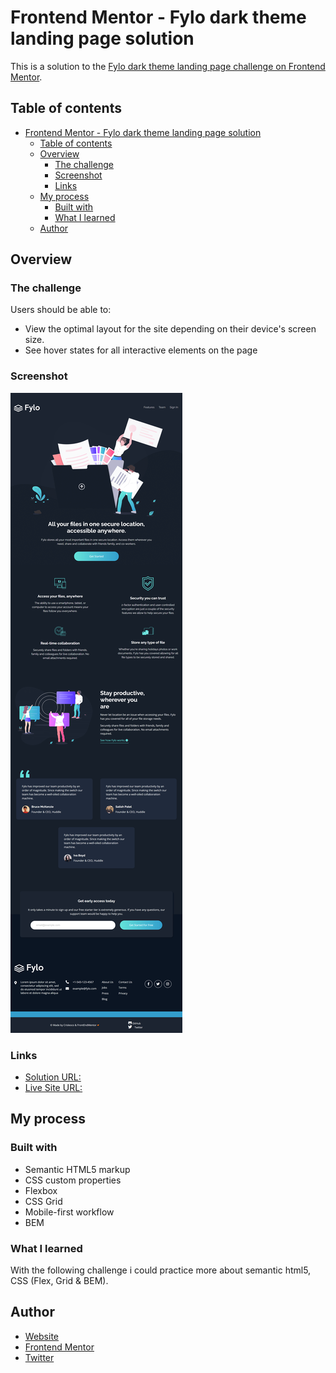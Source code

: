 # Frontend Mentor - Fylo dark theme landing page solution

This is a solution to the [Fylo dark theme landing page challenge on Frontend Mentor](https://www.frontendmentor.io/challenges/fylo-dark-theme-landing-page-5ca5f2d21e82137ec91a50fd).

## Table of contents

- [Frontend Mentor - Fylo dark theme landing page solution](#frontend-mentor---fylo-dark-theme-landing-page-solution)
  - [Table of contents](#table-of-contents)
  - [Overview](#overview)
    - [The challenge](#the-challenge)
    - [Screenshot](#screenshot)
    - [Links](#links)
  - [My process](#my-process)
    - [Built with](#built-with)
    - [What I learned](#what-i-learned)
  - [Author](#author)


## Overview

### The challenge

Users should be able to:

- View the optimal layout for the site depending on their device's screen size.
- See hover states for all interactive elements on the page

### Screenshot

![](./images/screenshot.png)

### Links

- [Solution URL:](https://www.frontendmentor.io/solutions/fylo-dark-with-grid-flexbox-and-bem-j3szE621E)
- [Live Site URL:](https://crisleoc.github.io/frontendmentor-solutions/fylo-dark-theme-landing-page/)

## My process

### Built with

- Semantic HTML5 markup
- CSS custom properties
- Flexbox
- CSS Grid
- Mobile-first workflow
- BEM

### What I learned

With the following challenge i could practice more about semantic html5, CSS (Flex, Grid & BEM).

## Author

- [Website](https://crisleoc.github.io/)
- [Frontend Mentor](https://www.frontendmentor.io/profile/crisleoc)
- [Twitter](https://www.twitter.com/crisleooc)
